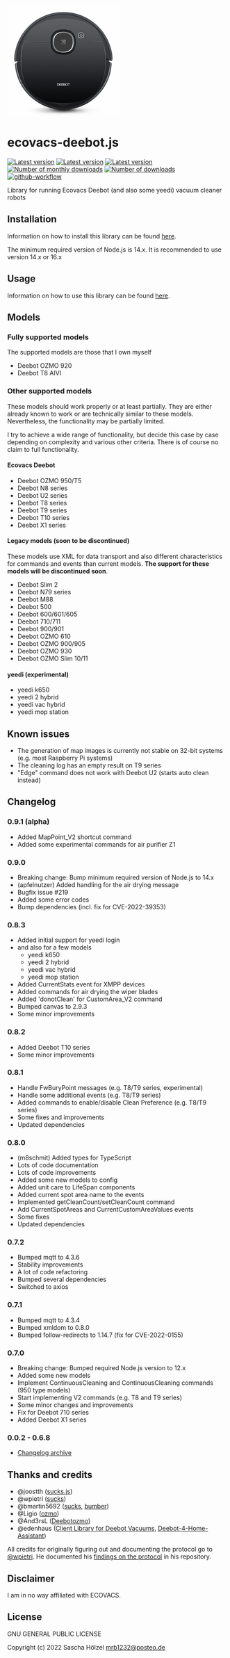 ![Logo](ecovacs-deebot.png)

# ecovacs-deebot.js

[![Latest version](http://img.shields.io/npm/v/ecovacs-deebot/latest?label=stable)](https://www.npmjs.com/package/ecovacs-deebot)
[![Latest version](http://img.shields.io/npm/v/ecovacs-deebot/beta?label=beta)](https://www.npmjs.com/package/ecovacs-deebot/v/beta)
[![Latest version](http://img.shields.io/npm/v/ecovacs-deebot/alpha?label=alpha)](https://www.npmjs.com/package/ecovacs-deebot/v/alpha)
[![Number of monthly downloads](https://img.shields.io/npm/dm/ecovacs-deebot.svg)](https://www.npmjs.com/package/ecovacs-deebot)
[![Number of downloads](https://img.shields.io/npm/dt/ecovacs-deebot.svg)](https://www.npmjs.com/package/ecovacs-deebot)
[![github-workflow](https://github.com/mrbungle64/ecovacs-deebot.js/actions/workflows/node.js.yml/badge.svg)](https://github.com/mrbungle64/ecovacs-deebot.js)

Library for running Ecovacs Deebot (and also some yeedi) vacuum cleaner robots

## Installation

Information on how to install this library can be found [here](https://github.com/mrbungle64/ecovacs-deebot.js/wiki/Installation).

The minimum required version of Node.js is 14.x. It is recommended to use version 14.x or 16.x

## Usage

Information on how to use this library can be found [here](https://github.com/mrbungle64/ecovacs-deebot.js/wiki/Usage).

## Models

### Fully supported models

The supported models are those that I own myself

* Deebot OZMO 920
* Deebot T8 AIVI

### Other supported models

These models should work properly or at least partially.
They are either already known to work or are technically similar to these models.
Nevertheless, the functionality may be partially limited.

I try to achieve a wide range of functionality, but decide this case by case depending on complexity and various other criteria.
There is of course no claim to full functionality.

#### Ecovacs Deebot

* Deebot OZMO 950/T5
* Deebot N8 series
* Deebot U2 series
* Deebot T8 series
* Deebot T9 series
* Deebot T10 series
* Deebot X1 series

#### Legacy models (soon to be discontinued)

These models use XML for data transport and also different characteristics for commands and events than current models.
**The support for these models will be discontinued soon**.

* Deebot Slim 2
* Deebot N79 series
* Deebot M88
* Deebot 500
* Deebot 600/601/605
* Deebot 710/711
* Deebot 900/901
* Deebot OZMO 610
* Deebot OZMO 900/905
* Deebot OZMO 930
* Deebot OZMO Slim 10/11

#### yeedi (experimental)

* yeedi k650
* yeedi 2 hybrid
* yeedi vac hybrid
* yeedi mop station

## Known issues

* The generation of map images is currently not stable on 32-bit systems (e.g. most Raspberry Pi systems)
* The cleaning log has an empty result on T9 series
* "Edge" command does not work with Deebot U2 (starts auto clean instead)

## Changelog

### 0.9.1 (alpha)
* Added MapPoint_V2 shortcut command
* Added some experimental commands for air purifier Z1

### 0.9.0
* Breaking change: Bump minimum required version of Node.js to 14.x
* (apfelnutzer) Added handling for the air drying message
* Bugfix issue #219
* Added some error codes
* Bump dependencies (incl. fix for CVE-2022-39353)

### 0.8.3
* Added initial support for yeedi login
* and also for a few models
  * yeedi k650
  * yeedi 2 hybrid
  * yeedi vac hybrid
  * yeedi mop station
* Added CurrentStats event for XMPP devices
* Added commands for air drying the wiper blades
* Added 'donotClean' for CustomArea_V2 command
* Bumped canvas to 2.9.3
* Some minor improvements

### 0.8.2
* Added Deebot T10 series
* Some minor improvements

### 0.8.1
* Handle FwBuryPoint messages (e.g. T8/T9 series, experimental)
* Handle some additional events (e.g. T8/T9 series)
* Added commands to enable/disable Clean Preference (e.g. T8/T9 series)
* Some fixes and improvements
* Updated dependencies

### 0.8.0
* (m8schmit) Added types for TypeScript
* Lots of code documentation
* Lots of code improvements
* Added some new models to config
* Added unit care to LifeSpan components
* Added current spot area name to the events
* Implemented getCleanCount/setCleanCount command
* Add CurrentSpotAreas and CurrentCustomAreaValues events
* Some fixes
* Updated dependencies

### 0.7.2
* Bumped mqtt to 4.3.6
* Stability improvements
* A lot of code refactoring
* Bumped several dependencies
* Switched to axios

### 0.7.1
* Bumped mqtt to 4.3.4
* Bumped xmldom to 0.8.0
* Bumped follow-redirects to 1.14.7 (fix for CVE-2022-0155)

### 0.7.0
* Breaking change: Bumped required Node.js version to 12.x
* Added some new models
* Implement ContinuousCleaning and ContinuousCleaning commands (950 type models)
* Start implementing V2 commands (e.g. T8 and T9 series)
* Some minor changes and improvements
* Fix for Deebot 710 series
* Added Deebot X1 series

### 0.0.2 - 0.6.8
* [Changelog archive](https://github.com/mrbungle64/ecovacs-deebot.js/wiki/Changelog-(archive))

## Thanks and credits

* @joostth ([sucks.js](https://github.com/joostth/sucks.js))
* @wpietri ([sucks](https://github.com/wpietri/sucks))
* @bmartin5692 ([sucks](https://github.com/bmartin5692/sucks), [bumber](https://github.com/bmartin5692/bumper))
* @Ligio ([ozmo](https://github.com/Ligio/ozmo))
* @And3rsL ([Deebotozmo](https://github.com/And3rsL/Deebotozmo))
* @edenhaus ([Client Library for Deebot Vacuums](https://github.com/DeebotUniverse/client.py), [Deebot-4-Home-Assistant](https://github.com/DeebotUniverse/Deebot-4-Home-Assistant))

All credits for originally figuring out and documenting the protocol go to [@wpietri](https://github.com/wpietri).
He documented his [findings on the protocol](http://github.com/wpietri/sucks/blob/master/protocol.md) in his repository.

## Disclaimer

I am in no way affiliated with ECOVACS.

## License

GNU GENERAL PUBLIC LICENSE

Copyright (c) 2022 Sascha Hölzel <mrb1232@posteo.de>
